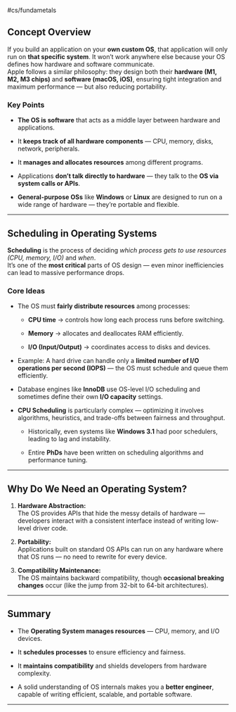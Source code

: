 #cs/fundametals
## Concept Overview

If you build an application on your **own custom OS**, that application will only run on **that specific system**. It won’t work anywhere else because your OS defines how hardware and software communicate.  
Apple follows a similar philosophy: they design both their **hardware (M1, M2, M3 chips)** and **software (macOS, iOS)**, ensuring tight integration and maximum performance — but also reducing portability.

### Key Points

- **The OS is software** that acts as a middle layer between hardware and applications.
    
- It **keeps track of all hardware components** — CPU, memory, disks, network, peripherals.
    
- It **manages and allocates resources** among different programs.
    
- Applications **don’t talk directly to hardware** — they talk to the **OS via system calls or APIs**.
    
- **General-purpose OSs** like **Windows** or **Linux** are designed to run on a wide range of hardware — they’re portable and flexible.

--- 
## Scheduling in Operating Systems

**Scheduling** is the process of deciding _which process gets to use resources (CPU, memory, I/O)_ and _when_.  
It’s one of the **most critical** parts of OS design — even minor inefficiencies can lead to massive performance drops.
### Core Ideas

- The OS must **fairly distribute resources** among processes:
    
    - **CPU time** → controls how long each process runs before switching.
        
    - **Memory** → allocates and deallocates RAM efficiently.
        
    - **I/O (Input/Output)** → coordinates access to disks and devices.
    
- Example: A hard drive can handle only a **limited number of I/O operations per second (IOPS)** — the OS must schedule and queue them efficiently.
    
- Database engines like **InnoDB** use OS-level I/O scheduling and sometimes define their own **I/O capacity** settings.
    
- **CPU Scheduling** is particularly complex — optimizing it involves algorithms, heuristics, and trade-offs between fairness and throughput.
    
    - Historically, even systems like **Windows 3.1** had poor schedulers, leading to lag and instability.
        
    - Entire **PhDs** have been written on scheduling algorithms and performance tuning.

---

## Why Do We Need an Operating System?

1. **Hardware Abstraction:**  
    The OS provides APIs that hide the messy details of hardware — developers interact with a consistent interface instead of writing low-level driver code.
    
2. **Portability:**  
    Applications built on standard OS APIs can run on any hardware where that OS runs — no need to rewrite for every device.
    
3. **Compatibility Maintenance:**  
    The OS maintains backward compatibility, though **occasional breaking changes** occur (like the jump from 32-bit to 64-bit architectures).


---
## Summary

- The **Operating System manages resources** — CPU, memory, and I/O devices.
    
- It **schedules processes** to ensure efficiency and fairness.
    
- It **maintains compatibility** and shields developers from hardware complexity.
    
- A solid understanding of OS internals makes you a **better engineer**, capable of writing efficient, scalable, and portable software.

---